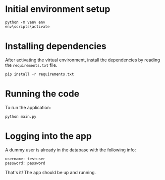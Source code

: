# Initial environment setup
```
python -m venv env
env\scripts\activate
```
# Installing dependencies
After activating the virtual environment, install the dependencies by reading the `requirements.txt` file.
```
pip install -r requirements.txt
```
# Running the code
To run the application:
```
python main.py
```
# Logging into the app
A dummy user is already in the database with the following info:
```
username: testuser
password: password
```
That's it! The app should be up and running.